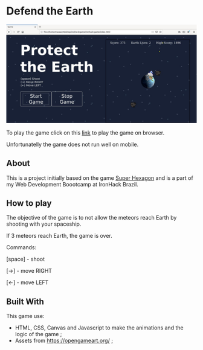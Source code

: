 # Defend the Earth

![screenshot](src/screen.jpg)

To play the game click on this [link](https://felipemassao.github.io/ironhack-game/) to play the game on browser.

Unfortunatelly the game does not run well on mobile.

## About

This is a project initially based on the game [Super Hexagon](https://superhexagon.com/) and is a part of my Web Development Boootcamp at IronHack Brazil.

## How to play

The objective of the game is to not allow the meteors reach Earth by shooting with your spaceship.

If 3 meteors reach Earth, the game is over.

Commands:

[space] - shoot

[→] - move RIGHT

[←] - move LEFT

## Built With

This game use:

- HTML, CSS, Canvas and Javascript to make the animations and the logic of the game ;
- Assets from https://opengameart.org/ ;
